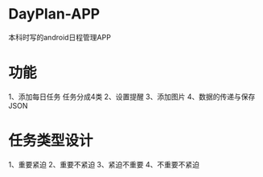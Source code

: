 # DayPlan-APP
本科时写的android日程管理APP

# 功能
1、添加每日任务
	任务分成4类
2、设置提醒
3、添加图片
4、数据的传递与保存JSON

# 任务类型设计
1、重要紧迫
2、重要不紧迫
3、紧迫不重要
4、不重要不紧迫
